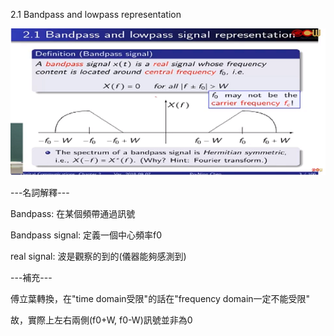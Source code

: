 2.1 Bandpass and lowpass representation

![image](https://github.com/IamCalories/chenDC-notes/blob/master/docs/chapter2/res/2-1.png)


---名詞解釋---  

Bandpass: 在某個頻帶通過訊號  

Bandpass signal: 定義一個中心頻率f0  

real signal: 波是觀察的到的(儀器能夠感測到)

---補充---  

傅立葉轉換，在"time domain受限"的話在"frequency domain一定不能受限"  

故，實際上左右兩側(f0+W, f0-W)訊號並非為0
